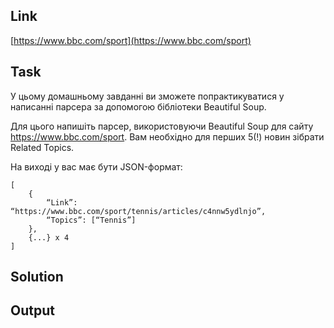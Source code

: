 ## Link

[https://www.bbc.com/sport](https://www.bbc.com/sport)

## Task

У цьому домашньому завданні ви зможете попрактикуватися у написанні парсера за допомогою бібліотеки Beautiful Soup.

Для цього напишіть парсер, використовуючи Beautiful Soup для сайту https://www.bbc.com/sport. Вам необхідно для перших 5(!) новин зібрати Related Topics.


На виході у вас має бути JSON-формат:

```
[
    {
        “Link”: “https://www.bbc.com/sport/tennis/articles/c4nnw5ydlnjo”,
        “Topics”: [“Tennis”]
    },
    {...} x 4
]
```

## Solution



## Output


